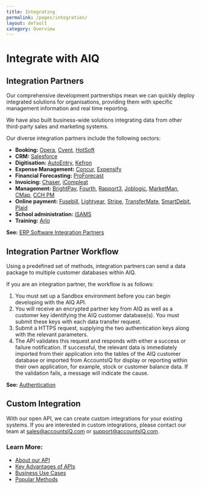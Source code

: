 ```yaml
---
title: Integrating
permalink: /pages/integration/
layout: default
category: Overview
---
```

# Integrate with AIQ
## Integration Partners
Our comprehensive development partnerships mean we can quickly deploy integrated solutions for organisations, providing them with specific management information and real time reporting. 

We have also built business-wide solutions integrating data from other third-party sales and marketing systems. 

Our diverse integration partners include the following sectors:

- **Booking:** [Opera](https://www.accountsiq.com/features/integrations/opera/), [Cvent](https://www.accountsiq.com/features/integrations/cvent/), [HotSoft](https://www.accountsiq.com/features/integrations/hotsoft/)
- **CRM:** [Salesforce](https://www.accountsiq.com/features/integrations/salesforce/)
- **Digitisation:** [AutoEntry](https://www.accountsiq.com/features/integrations/autoentry/), [Kefron](https://www.accountsiq.com/features/integrations/kefron-ap/)
- **Expense Management:** [Concur](https://www.accountsiq.com/features/integrations/concur/), [Expensify](https://www.accountsiq.com/features/integrations/expensify/)
- **Financial Forecasting:** [ProForecast](https://www.accountsiq.com/features/integrations/proforecast/)
- **Invoicing:** [Chaser](https://www.accountsiq.com/features/integrations/chaser/), [iCompleat](https://www.accountsiq.com/features/integrations/icompleat/)
- **Management:** [BrightPay](https://www.accountsiq.com/features/integrations/brightpay/), [Fourth](https://www.accountsiq.com/features/integrations/fourth/), [Rapport3](https://www.accountsiq.com/features/integrations/brightpay/), [Joblogic](https://www.accountsiq.com/features/integrations/joblogic-integration/), [MarketMan](https://www.accountsiq.com/features/integrations/marketman/), [CMap](https://www.accountsiq.com/features/integrations/cmap/), [CCH PM](https://www.accountsiq.com/features/integrations/cch-pm/)
- **Online payment:** [Fusebill](https://www.accountsiq.com/features/integrations/fusebill/), [Lightyear](https://www.accountsiq.com/features/integrations/lightyear/), [Stripe](https://www.accountsiq.com/features/integrations/stripe-payments/), [TransferMate](https://www.accountsiq.com/features/integrations/transfermate/), [SmartDebit](https://www.accountsiq.com/features/integrations/smartdebit/), [Plaid](https://www.accountsiq.com/features/integrations/plaid-integration/)
- **School administration:** [iSAMS](https://www.accountsiq.com/features/integrations/isams/)
- **Training:** [Arlo](https://www.accountsiq.com/arlo-training-management-system/)

**See:** [ERP Software Integration Partners](https://www.accountsiq.com/features/integrations/software-integration-partner/)


## Integration Partner Workflow
Using a predefined set of methods, integration partners can send a data package to multiple customer databases within AIQ.

If you are an integration partner, the workflow is as follows:
1. You must set up a Sandbox environment before you can begin developing with the AIQ API.
2. You will receive an encrypted partner key from AIQ as well as a customer key identifying the AIQ customer database(s). You must submit these keys with each data transfer request. 
3. Submit a HTTPS request, supplying the two authentication keys along with the relevant parameters. 
4. The API validates this request and responds with either a success or failure notification. If successful, the relevant data is immediately imported from their application into the tables of the AIQ customer database or imported from AccountsIQ for display or reporting within their own application, for example, stock or customer balance data. If the validation fails, a message will indicate the cause.

**See:** [Authentication](/pages/authentication/)

## Custom Integration
With our open API, we can create custom integrations for your existing systems. If you are interested in custom integrations, please contact our team at [sales@accountsIQ.com](mailto:sales@accountsIQ.com) or [support@accountsIQ.com](mailto:support@accountsIQ.com).

### Learn More:
- [About our API](/index/)
- [Key Advantages of APIs](/pages/advantages/)
- [Business Use Cases](/pages/usecases/)
- [Popular Methods](/pages/datatypes/)
